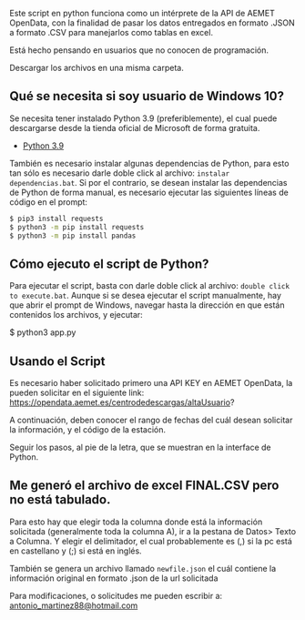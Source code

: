 Este script en python funciona como un intérprete de la API de AEMET OpenData, con la finalidad de pasar los datos entregados en formato .JSON a formato .CSV para manejarlos como tablas en excel.

Está hecho pensando en usuarios que no conocen de programación.

Descargar los archivos en una misma carpeta.

## Qué se necesita si soy usuario de Windows 10?

Se necesita tener instalado Python 3.9 (preferiblemente), el cual puede descargarse desde la tienda oficial de Microsoft de forma gratuita.

- [Python 3.9](https://www.microsoft.com/store/productId/9P7QFQMJRFP7)


También es necesario instalar algunas dependencias de Python, para esto tan sólo es necesario darle doble click al archivo: `instalar dependencias.bat`. Si por el contrario, se desean instalar las dependencias de Python de forma manual, es necesario ejecutar las siguientes líneas de código en el prompt:

```sh
$ pip3 install requests
$ python3 -m pip install requests
$ python3 -m pip install pandas
```

## Cómo ejecuto el script de Python?
 
Para ejecutar el script, basta con darle doble click al archivo: `double click to execute.bat`. Aunque si se desea ejecutar el script manualmente, hay que abrir el prompt de Windows, navegar hasta la dirección en que están contenidos los archivos, y ejecutar:

$ python3 app.py

## Usando el Script

Es necesario haber solicitado primero una API KEY en AEMET OpenData, la pueden solicitar en el siguiente link: https://opendata.aemet.es/centrodedescargas/altaUsuario?

A continuación, deben conocer el rango de fechas del cuál desean solicitar la información, y el código de la estación.

Seguir los pasos, al pie de la letra, que se muestran en la interface de Python.

## Me generó el archivo de excel FINAL.CSV pero no está tabulado.

Para esto hay que elegir toda la columna donde está la información solicitada (generalmente toda la columna A), ir a la pestana de Datos> Texto a Columna.
Y elegir el delimitador, el cual probablemente es (,) si la pc está en castellano y (;) si está en inglés.

También se genera un archivo llamado `newfile.json` el cuál contiene la información original en formato .json de la url solicitada

Para modificaciones, o solicitudes me pueden escribir a:
antonio_martinez88@hotmail.com